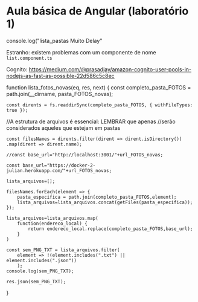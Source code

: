 # Aula básica de Angular (laboratório 1)

console.log("lista_pastas Muito Delay"

Estranho: existem problemas com um componente de nome `list.component.ts`

Cognito: https://medium.com/@prasadjay/amazon-cognito-user-pools-in-nodejs-as-fast-as-possible-22d586c5c8ec


function lista_fotos_novas(eq, res, next)
{
    const completo_pasta_FOTOS = path.join(__dirname, pasta_FOTOS_novas); 

    const dirents = fs.readdirSync(completo_pasta_FOTOS, { withFileTypes: true });

//A estrutura de arquivos é essencial: LEMBRAR que apenas 
//serão considerados aqueles que estejam em pastas

    const filesNames = dirents.filter(dirent => dirent.isDirectory())
    .map(dirent => dirent.name);

    //const base_url="http://localhost:3001/"+url_FOTOS_novas;

    const base_url="https://docker-2-julian.herokuapp.com/"+url_FOTOS_novas;
    
    lista_arquivos=[];

    filesNames.forEach(element => {
        pasta_especifica = path.join(completo_pasta_FOTOS,element); 
        lista_arquivos=lista_arquivos.concat(getFiles(pasta_especifica));        
    });

    lista_arquivos=lista_arquivos.map(
        function(endereco_local) {
            return endereco_local.replace(completo_pasta_FOTOS,base_url);
        }
    )

    const sem_PNG_TXT = lista_arquivos.filter(
        element => !(element.includes(".txt") || element.includes(".json"))
        );
    console.log(sem_PNG_TXT);

    res.json(sem_PNG_TXT);
}
